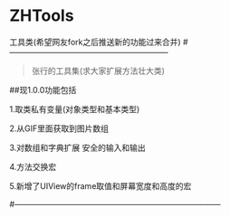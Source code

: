 # ZHTools
工具类(希望网友fork之后推送新的功能过来合并)
#————————————————————

 >张行的工具集(求大家扩展方法壮大类)
 
 ##现1.0.0功能包括
 
 1.取类私有变量(对象类型和基本类型)
 
 2.从GIF里面获取到图片数组
 
 3.对数组和字典扩展  安全的输入和输出
 
 4.方法交换宏

 5.新增了UIView的frame取值和屏幕宽度和高度的宏
 
 #——————————————————————————
